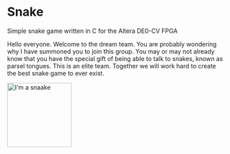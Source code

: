 # Snake
Simple snake game written in C for the Altera DE0-CV FPGA

Hello everyone. Welcome to the dream team. You are probably wondering why I have summoned you to join this group. You may or may not already know that you have the special gift of being able to talk to snakes, known as parsel tongues. This is an elite team. Together we 
will work hard to create the best snake game to ever exist. 


<img src="http://www.californiaherps.com/films/filmimages/harrypotter3.jpg" alt="I'm a snaake" style="width:150;height:150;">
